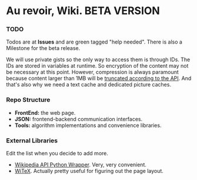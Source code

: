 # Au revoir, Wiki. BETA VERSION

### TODO
Todos are at **Issues** and are green tagged "help needed". There is also a Milestone for the beta release.

We will use private gists so the only way to access them is through IDs. The IDs are stored in variables at runtime. So encryption of the content may not be necessary at this point. However, compression is always paramount because content larger than 1MB will be [truncated according to the API](https://developer.github.com/v3/gists/#truncation). And that's also why we need a text cache and dedicated picture caches.

### Repo Structure
- **FrontEnd:** the web page.
- **JSON:** frontend-backend communication interfaces.
- **Tools:** algorithm implementations and convenience libraries.

### External Libraries
Edit the list when you decide to add more.

- [Wikipedia API Python Wrapper](https://github.com/goldsmith/Wikipedia). Very, very convenient.
- [WiTeX](https://github.com/AndrewBelt/WiTeX). Actually pretty useful for figuring out the page layout.

